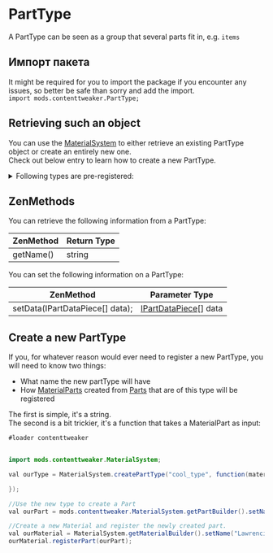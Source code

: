 # PartType

A PartType can be seen as a group that several parts fit in, e.g. `items`

## Импорт пакета

It might be required for you to import the package if you encounter any issues, so better be safe than sorry and add the import.  
`import mods.contenttweaker.PartType;`

## Retrieving such an object

You can use the [MaterialSystem](/Mods/ContentTweaker/Materials/MaterialSystem/) to either retrieve an existing PartType object or create an entirely new one.  
Check out below entry to learn how to create a new PartType.

<details>
    <summary>Following types are pre-registered:</summary>
    <ul>
        <li>item</li>
        <li>block</li>
        <li>ore</li>
        <li>fluid</li>
        <li>armor</li>
        <li>minecart</li>
    </ul>
</details>

## ZenMethods

You can retrieve the following information from a PartType:

| ZenMethod | Return Type |
| --------- | ----------- |
| getName() | string      |

You can set the following information on a PartType:

| ZenMethod                       | Parameter Type                                                               |
| ------------------------------- | ---------------------------------------------------------------------------- |
| setData(IPartDataPiece[] data); | [IPartDataPiece](/Mods/ContentTweaker/Materials/Parts/PartDataPiece/)[] data |

## Create a new PartType

If you, for whatever reason would ever need to register a new PartType, you will need to know two things:

- What name the new partType will have
- How [MaterialParts](/Mods/ContentTweaker/Materials/Materials/MaterialPart/) created from [Parts](/Mods/ContentTweaker/Materials/Parts/Part/) that are of this type will be registered

The first is simple, it's a string.  
The second is a bit trickier, it's a function that takes a MaterialPart as input:

```JAVA
#loader contenttweaker


import mods.contenttweaker.MaterialSystem;

val ourType = MaterialSystem.createPartType("cool_type", function(materialPart){

});

//Use the new type to create a Part
val ourPart = mods.contenttweaker.MaterialSystem.getPartBuilder().setName("cool_part").setPartType(ourType).build();

//Create a new Material and register the newly created part.
val ourMaterial = MaterialSystem.getMaterialBuilder().setName("Lawrencium").setColor(15426660).build();
ourMaterial.registerPart(ourPart);

```